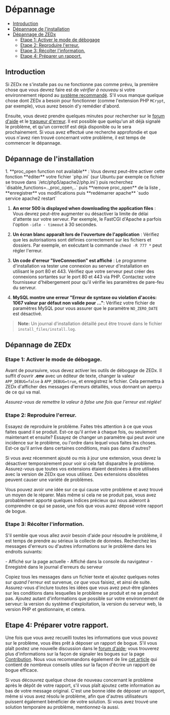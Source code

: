 # Dépannage

- [Introduction](#introduction)
- [Dépannage de l'installation](#troubleshoot-installation)
- [Dépannage de ZEDx](#troubleshoot-zedx)
    - [Etape 1: Activer le mode de débogage](#step-1-turn-on-debug-mode)
    - [Etape 2: Reproduire l'erreur.](#step-2-reproduce-the-issue)
    - [Etape 3: Récolter l'information.](#step-3-collect-information)
    - [Etape 4: Préparer un rapport.](#step-4-prepare-a-report)

<a name="introduction"></a>
## Introduction

Si ZEDx ne s'installe pas ou ne fonctionne pas comme prévu, la première chose que vous devrez faire est de *vérifier à nouveau* si votre environnement répond au [système recommandé](https://zedx.io/docs/installation/). S'il vous manque quelque chose dont ZEDx a besoin pour fonctionner (comme l'extension PHP `MCrypt`, par exemple), vous aurez besoin d'y remédier d'abord.

Ensuite, vous devez prendre quelques minutes pour rechercher sur le [forum d'aide](https://discuss.zedx.io/t/support) et le [traqueur d'erreur](https://github.com/zedx/core/issues). Il est possible que quelqu'un ait déjà signalé le problème, et qu'un correctif est déjà disponible ou le sera prochainement. Si vous avez effectué une recherche approfondie et que vous n'avez rien trouvé concernant votre problème, il est temps de commencer le dépannage.

<a name="troubleshoot-installation"></a>
## Dépannage de l'installation

<div class="content-list" markdown="1">
1. **proc_open function not available** : Vous devrez peut-être activer cette fonction **éditer** votre fichier `php.ini` (sur Ubuntu par exemple ce fichier se trouve dans `/etc/php5/apache2/php.ini`) puis recherchez `disable_functions=..,proc_open,..` puis **remove proc_open** de la liste , **enregistrer** vos modifications puis **redémarrer apache** `sudo service apache2 restart`

1. **An error 500 is displayed when downloading the application files** : Vous devrez peut-être augmenter ou désactiver la limite de délai d'attente sur votre serveur. Par exemple, le FastCGI d'Apache a parfois l'option `-idle - timeout` à 30 secondes.

1. **Un écran blanc apparaît lors de l'ouverture de l'application** : Vérifiez que les autorisations sont définies correctement sur les fichiers et dossiers. Par exemple, en exécutant la commande `chmod -R 777 *` peut régler l'erreur.

1. **Un code d'erreur "liveConnection" est affiché** : Le programme d'installation va tester une connexion au serveur d'installation en utilisant le port 80 et 443. Vérifiez que votre serveur peut créer des connexions sortantes sur le port 80 et 443 via PHP. Contactez votre fournisseur d'hébergement pour qu'il vérifie les paramètres de pare-feu du serveur.

1. **MySQL montre une erreur "Erreur de syntaxe ou violation d'accès: 1067 valeur par défaut non valide pour ..."**: Vérifiez votre fichier de paramètres MySQL pour vous assurer que le paramètre `NO_ZERO_DATE` est désactivé.

> **Note:** Un journal d'installation détaillé peut être trouvé dans le fichier `install_files/install.log`.
</div>

<a name="troubleshoot-zedx"></a>
## Dépannage de ZEDx

<a name="step-1-turn-on-debug-mode"></a>
### Etape 1: Activer le mode de débogage.

Avant de poursuivre, vous devez activer les outils de débogage de ZEDx. Il suffit d'ouvrir **.env** avec un éditeur de texte, changer la valeur `APP_DEBUG=false` à `APP_DEBUG=true`, et enregistrez le fichier. Cela permettra à ZEDx d'afficher des messages d'erreurs détaillés, vous donnant un aperçu de ce qui va mal.

*Assurez-vous de remettre la valeur à false une fois que l'erreur est réglée!*

<a name="step-2-reproduce-the-issue"></a>
### Etape 2: Reproduire l'erreur.

Essayez de reproduire le problème. Faites très attention à ce que vous faites quand il se produit. Est-ce qu'il arrive à chaque fois, ou seulement maintenant et ensuite? Essayez de changer un paramètre qui peut avoir une incidence sur le problème, ou l'ordre dans lequel vous faites les choses. Est-ce qu'il arrive dans certaines conditions, mais pas dans d'autres?

Si vous avez récemment ajouté ou mis à jour une extension, vous devez la désactiver temporairement pour voir si cela fait disparaître le problème. Assurez-vous que toutes vos extensions étaient destinées à être utilisées avec la version de ZEDx que vous utilisez. Des extensions obsolètes peuvent causer une variété de problèmes.

Vous pouvez avoir une idée sur ce qui cause votre problème et avez trouvé un moyen de le réparer. Mais même si cela ne se produit pas, vous avez probablement apporté quelques indices précieux qui nous aideront à comprendre ce qui se passe, une fois que vous aurez déposé votre rapport de bogue.

<a name="step-3-collect-information"></a>
### Etape 3: Récolter l'information.

S'il semble que vous allez avoir besoin d'aide pour résoudre le problème, il est temps de prendre au sérieux la collecte de données. Recherchez les messages d'erreurs ou d'autres informations sur le problème dans les endroits suivants:

<div class="content-list" markdown="1">
- Affiché sur la page actuelle
- Affiché dans la console du navigateur
- Enregistré dans le journal d'erreurs du serveur
</div>

Copiez tous les messages dans un fichier texte et ajoutez quelques notes sur *quand* l'erreur est survenue, *ce que* vous faisiez, et ainsi de suite. Assurez-vous d'inclure toutes les idées que vous avez peut-être glanées sur les conditions dans lesquelles le problème se produit et ne se produit pas. Ajoutez autant d'informations que possible sur votre environnement de serveur: la version du système d'exploitation, la version du serveur web, la version PHP et gestionnaire, et cetera.

<a name="step-4-prepare-a-report"></a>
## Etape 4: Préparer votre rapport.

Une fois que vous avez recueilli toutes les informations que vous pouvez sur le problème, vous êtes prêt à déposer un rapport de bogue. S'il vous plaît postez une nouvelle discussion dans le [forum d'aide](https://discuss.zedx.io/t/support); vous trouverez plus d'informations sur la façon de signaler les bogues sur la page [Contribution](https://zedx.io/docs/contributions). Nous vous recommandons également de lire [cet article](http://www.chiark.greenend.org.uk/~sgtatham/bugs.html) qui contient de nombreux conseils utiles sur la façon d'écrire un rapport de bogue efficace.

Si vous découvrez quelque chose de nouveau concernant le problème après le dépôt de votre rapport, s'il vous plaît ajoutez cette information au bas de votre message original. C'est une bonne idée de déposer un rapport, même si vous avez résolu le problème, afin que d'autres utilisateurs puissent également bénéficier de votre solution. Si vous avez trouvé une solution temporaire au problème, mentionnez-la aussi.
